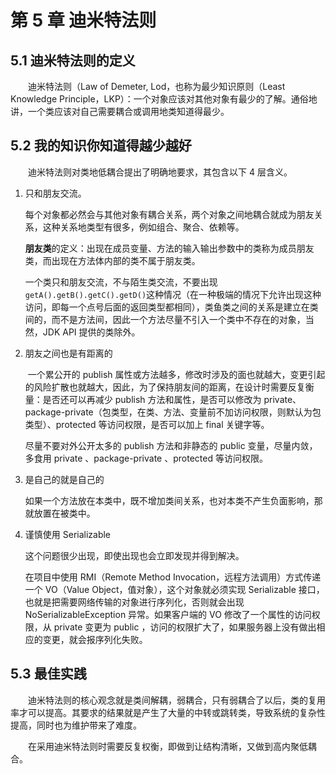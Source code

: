# 第 5 章 迪米特法则

## 5.1 迪米特法则的定义
　　迪米特法则（Law of Demeter, Lod，也称为最少知识原则（Least Knowledge Principle，LKP）：一个对象应该对其他对象有最少的了解。通俗地讲，一个类应该对自己需要耦合或调用地类知道得最少。

## 5.2 我的知识你知道得越少越好

　　迪米特法则对类地低耦合提出了明确地要求，其包含以下 4 层含义。

1. 只和朋友交流。

   每个对象都必然会与其他对象有耦合关系，两个对象之间地耦合就成为朋友关系，这种关系地类型有很多，例如组合、聚合、依赖等。

   **朋友类**的定义：出现在成员变量、方法的输入输出参数中的类称为成员朋友类，而出现在方法体内部的类不属于朋友类。

   一个类只和朋友交流，不与陌生类交流，不要出现 `getA().getB().getC().getD()`这种情况（在一种极端的情况下允许出现这种访问，即每一个点号后面的返回类型都相同），类鱼类之间的关系是建立在类间的，而不是方法间，因此一个方法尽量不引入一个类中不存在的对象，当然，JDK API 提供的类除外。

2. 朋友之间也是有距离的

   ​	一个累公开的 publish 属性或方法越多，修改时涉及的面也就越大，变更引起的风险扩散也就越大，因此，为了保持朋友间的距离，在设计时需要反复衡量：是否还可以再减少 publish 方法和属性，是否可以修改为 private、package-private（包类型，在类、方法、变量前不加访问权限，则默认为包类型）、protected 等访问权限，是否可以加上 final 关键字等。

   尽量不要对外公开太多的 publish 方法和非静态的 public 变量，尽量内敛，多食用 private 、package-private 、protected 等访问权限。

3. 是自己的就是自己的

   如果一个方法放在本类中，既不增加类间关系，也对本类不产生负面影响，那就放置在被类中。

4. 谨慎使用 Serializable

   这个问题很少出现，即使出现也会立即发现并得到解决。

   在项目中使用 RMI（Remote Method Invocation，远程方法调用）方式传递一个 VO（Value Object，值对象），这个对象就必须实现 Serializable 接口，也就是把需要网络传输的对象进行序列化，否则就会出现 NoSerializableException 异常。如果客户端的 VO 修改了一个属性的访问权限，从 private 变更为 public ，访问的权限扩大了，如果服务器上没有做出相应的变更，就会报序列化失败。

## 5.3 最佳实践

　　迪米特法则的核心观念就是类间解耦，弱耦合，只有弱耦合了以后，类的复用率才可以提高。其要求的结果就是产生了大量的中转或跳转类，导致系统的复杂性提高，同时也为维护带来了难度。

　　在采用迪米特法则时需要反复权衡，即做到让结构清晰，又做到高内聚低耦合。